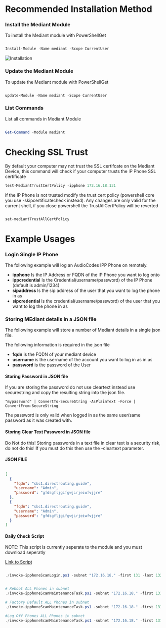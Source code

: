 
# Recommended Installation Method

### Install the Mediant Module 
To install the Mediant module with PowerShellGet 

```powershell

Install-Module -Name mediant -Scope CurrentUser

```

![Installation](https://raw.githubusercontent.com/shanehoey/mediant/master/scripts/install.jpg)

### Update the Mediant Module 
To update the Mediant module with PowerShellGet 

```powershell

update-Module -Name mediant -Scope CurrentUser

```

### List Commands
List all commands in Mediant Module

```powershell

Get-Command -Module mediant

```

# Checking SSL Trust 
By default your computer may not trust the SSL certifcate on the Mediant Device, this command will check if your computer trusts the IP Phone SSL certificate

```powershell
test-MediantTrustCertPolicy -ipphone 172.16.18.131
```

if the  IP Phone is not trusted modify the trust cert policy (powershell core you use -skipcertificatecheck instead). Any changes are only valid for the current shell, if you close powershell the TrustAllCertPolicy will be reverted

```powershell

set-mediantTrustAllCertPolicy

```

# Example Usages

### Login Single IP Phone

The following example will log an AudioCodes IPP Phone on remotely. 

 * __ipphone__ Is the IP Address or FQDN of the IP Phone you want to log onto
 * __ippcredential__ Is the Credential(username/password) of the IP Phone (default is admin/1234)
 * __sipaddress__ Is the sip address of the user that you want to log the phone in as
 * __sipcredential__ Is the credential(username/password) of the user that you want to log the phone in as 


### Storing MEdiant details in a JSON file 

The following example will store a number of Mediant details in a single json file. 

The following information is required in the json file 
 * __fqdn__ is the FQDN of your mediant device
 * __username__ is the username of the account you want to log in as in as
 * __password__ is the password of the User
 
#### Storing Password in JSON file
 If you are storing the password do not use cleartext instead use securestring and copy the resulting string into the json file. 
 
 `"mypassword" | ConvertTo-SecureString -AsPlainText -Force | ConvertFrom-SecureString`
 
 The password is only valid when logged in as the same user/same password as it was created with.

#### Storing Clear Text Password in JSON file
Do Not do this! Storing passwords in a text file in clear text is a security risk, do not do this! 
If you must do this then use the -cleartext parameter.


#### JSON FILE
```json

[
  {
    "fqdn": "sbc1.directrouting.guide",
    "username": "Admin",
    "password": "gfdsgfljgifgwjirjeiwfvjjre"
  },
  {
    "fqdn": "sbc1.directrouting.guide",
    "username": "Admin",
    "password": "gfdsgfljgifgwjirjeiwfvjjre"
  }
]

```

#### Daily Check Script

NOTE:  This script is currently seperate to the module and you must download seperatly

[Link to Script](https://github.com/shanehoey/mediant/blob/master/scripts/dailychecks/invoke-dailychecks.ps1)


```powershell

./invoke-ipphoneScanLogin.ps1 -subnet "172.16.18." -first 131 -last 132 -file .\PRIVATE-phones.json

```

```powershell

# Reboot ALL Phones in subnet 
./invoke-ipphoneScanMaintenanceTask.ps1 -subnet "172.16.18." -first 131 -last 132

# Factory Default ALL Phones in subnet 
./invoke-ipphoneScanMaintenanceTask.ps1 -subnet "172.16.18." -first 131 -last 132 -FactoryDefault

#Log Off Phones ALL Phones in subnet
./invoke-ipphoneScanMaintenanceTask.ps1 -subnet "172.16.18." -first 131 -last 132 -logoff

```
